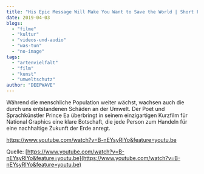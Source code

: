 ```yaml
---
title: "His Epic Message Will Make You Want to Save the World | Short Film Showcase"
date: 2019-04-03
blogs: 
  - "filme"
  - "kultur"
  - "videos-und-audio"
  - "was-tun"
  - "no-image"
tags: 
  - "artenvielfalt"
  - "film"
  - "kunst"
  - "umweltschutz"
author: "DEEPWAVE"
---
```


Während die menschliche Population weiter wächst, wachsen auch die durch uns entstandenen Schäden an der Umwelt. Der Poet und Sprachkünstler Prince Ea überbringt in seinem einzigartigen Kurzfilm für National Graphics eine klare Botschaft, die jede Person zum Handeln für eine nachhaltige Zukunft der Erde anregt.

https://www.youtube.com/watch?v=B-nEYsyRlYo&feature=youtu.be

Quelle: [https://www.youtube.com/watch?v=B-nEYsyRlYo&feature=youtu.be](https://www.youtube.com/watch?v=B-nEYsyRlYo&feature=youtu.be)
